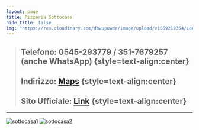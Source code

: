 ```yaml
---
layout: page
title: Pizzeria Sottocasa
hide_title: false
img: "https://res.cloudinary.com/dbwupuwda/image/upload/v1659219354/Locali/sottocasa.png"
---
```


>## Telefono: 0545-293779 / 351-7679257 (anche WhatsApp) {style=text-align:center}
>## Indirizzo: [Maps](https://goo.gl/maps/EbfR3y1zArri6rcH9) {style=text-align:center}
>
>## Sito Ufficiale: [Link](https://www.pizzasottocasa.it) {style=text-align:center}


***

![sottocasa1](https://res.cloudinary.com/dbwupuwda/image/upload/q_20/v1661536575/Menu/sottocasa2_iu53ic.jpg)
![sottocasa2](https://res.cloudinary.com/dbwupuwda/image/upload/q_20/v1661536575/Menu/sottocasa3_hdzhp2.jpg)



